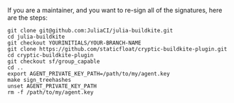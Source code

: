 If you are a maintainer, and you want to re-sign all of the signatures, here are the steps:

```
git clone git@github.com:JuliaCI/julia-buildkite.git
cd julia-buildkite
git checkout YOURINITIALS/YOUR-BRANCH-NAME
git clone https://github.com/staticfloat/cryptic-buildkite-plugin.git
cd cryptic-buildkite-plugin
git checkout sf/group_capable
cd ..
export AGENT_PRIVATE_KEY_PATH=/path/to/my/agent.key
make sign_treehashes
unset AGENT_PRIVATE_KEY_PATH
rm -f /path/to/my/agent.key
```

